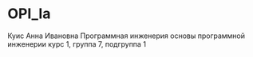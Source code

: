 # OPI_la
Куис
Анна
Ивановна
Программная инженерия
основы программной инженерии
курс 1, группа 7, подгруппа 1
